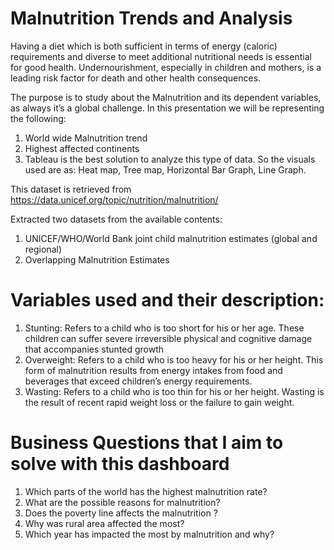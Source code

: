# Malnutrition Trends and Analysis

Having a diet which is both sufficient in terms of energy (caloric) requirements and diverse to meet additional nutritional needs is essential for good health. Undernourishment, especially in children and mothers, is a leading risk factor for death and other health consequences.

The purpose is to study about the Malnutrition and its dependent variables, as always it’s a global challenge. 
In this presentation we will be representing the following:
1) World wide Malnutrition trend
2) Highest affected continents 
3) Tableau is the best solution to analyze this type of data. So the visuals used are as: Heat map, Tree map, Horizontal Bar Graph, Line Graph. 

This dataset is retrieved from https://data.unicef.org/topic/nutrition/malnutrition/

Extracted two datasets from the available contents:  
1) UNICEF/WHO/World Bank joint child malnutrition estimates (global and regional) 
2) Overlapping Malnutrition Estimates

# Variables used and their description: 
  1) Stunting: Refers to a child who is too short for his or her age. These children can suffer severe irreversible physical and cognitive damage that accompanies stunted growth
  2) Overweight: Refers to a child who is too heavy for his or her height. This form of malnutrition results from energy intakes from food and beverages that exceed children’s   energy requirements. 
  3) Wasting: Refers to a child who is too thin for his or her height. Wasting is the result of recent rapid weight loss or the failure to gain weight. 

# Business Questions that I aim to solve with this dashboard
1) Which parts of the world has the highest malnutrition rate?
2) What are the possible reasons for malnutrition?
3) Does the poverty line affects the malnutrition ?
4) Why was rural area affected the most?
5) Which year has impacted the most by malnutrition and why?

